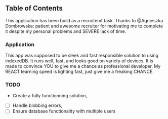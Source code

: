 ## Table of Contents

This application has been build as a recruitemt task. Thanks to @Agnieszka Dombrowska: patient and awesome recruiter for motivating me to complete it despite my personal problems and SEVERE lack of time.

### Application

This app was supposed to be sleek and fast responsible solution to using indexedDB. It runs well, fast, and looks good on variety of devices.
It is made to convince YOU to give me a chance as professional developer. My REACT learning speed is lighting fast, just give me a freaking CHANCE.

### TODO
- Create a fully functionning solution,
 - [ ] Handle blobbing errors,
 - [ ] Ensure database functionality with multiple users 